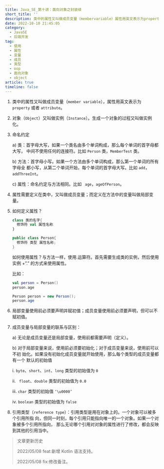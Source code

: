 ```yaml
---
title: Java_SE_第十讲：面向对象之封装续
short_title: ''
description: 类中的属性又叫做成员变量（membervariable）属性用英文表示为property或者attribute。对象（object）又叫做实例（instance）。生成一个对象的过程又叫做实例化。命名约定a)类_首字母大写如果一个类名由多个单词构成那么每个单词的首字母都大写中间不使用任何的连接符。比如person类membertest类。b)方法_首字母小写。如果一个方法由多个单词构成那么第一个单词的所有字母全都小写从第二个单词开始每个单词的首字母大写。比如addaddthreeint。c)属性_命名约定
date: 2022-10-10 21:45:05
category:
  - JavaSE
  - 后端开发
tag:
  - 使用
  - 属性
  - 变量
  - 成员
  - 类型
  - oop
  - 面向对象
  - object
article: true
timeline: false
---
```

1. 类中的属性又叫做成员变量（`member variable`），属性用英文表示为 `property` 或者
   `attribute`。
2. 对象（`Object`）又叫做实例（`Instance`）。生成一个对象的过程又叫做实例化。
3. 命名约定

   a) 类：首字母大写，如果一个类名由多个单词构成，那么每个单词的首字母都大写，
   中间不使用任何的连接符。比如 `Person` 类，`MemberTest` 类。

   b) 方法：首字母小写。如果一个方法由多个单词构成，那么第一个单词的所有字母全
   都小写，从第二个单词开始，每个单词的首字母大写。比如 `add`，`addThreeInt`。

   c) 属性：命名约定与方法相同。比如 ` age`，`ageOfPerson`。
4. 属性需要定义在类中，又叫做成员变量；而定义在方法中的变量叫做局部变量。
5. 如何定义属性？

   ```kotlin
   class 类的名字{
     修饰符 val 属性名称
   }
   ```

   ```java
   public class Person{
     修饰符 类型 属性名称;
   }
   ```

   如何使用属性？与方法一样，使用.运算符。首先需要生成类的实例，然后使用实例 +”.”
   的方式来使用属性。

   比如：

   ```kotlin
   val person = Person()
   person.age
   ```

   ```java
   Person person = new Person();
   person.age
   ```
6. 局部变量使用前必须要声明并赋初值；成员变量使用前必须要声明，但可以不赋初值。
7. 成员变量与局部变量的联系与区别：

   a) 无论是成员变量还是局部变量，使用前都需要声明（定义）。

   b) 对于局部变量来说，使用前必须要初始化；对于成员变量来说，使用前可以不初
   始化。如果没有初始化成员变量就开始使用，那么每个类型的成员变量都有一个
   默认的初始值

   i.     `byte`、`short`、`int`、`long` 类型的初始值为 `0 `

   ii.   ` float`、`double` 类型的初始值为 `0.0`

   iii.   `char` 类型的初始值 `‘\u0000’`

   iv.  `boolean` 类型的初始值为 `false    `
8. 引用类型（`reference type`）：引用类型是用在对象上的。一个对象可以被多个引用所指
   向，但同一时刻，每个引用只能指向唯一的一个对象。如果一个对象被多个引用所指向，
   那么无论哪个引用对对象的属性进行了修改，都会反映到其他的引用当中。

> 文章更新历史
>
> 2022/05/08 feat:新增 Kotlin 语法支持。
>
> 2022/05/08 fix:修改备注。